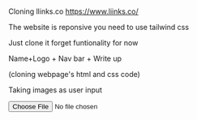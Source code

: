 # 

Cloning llinks.co
https://www.liinks.co/

The website is reponsive you need to use tailwind css

Just clone it forget funtionality for now

Name+Logo + Nav bar + Write up

(cloning webpage's html and css code)


Taking images as user input
      <form>
         <input type = "file" name = "upload" accept = "image/*" />
      </form>